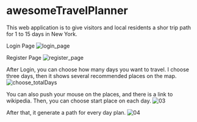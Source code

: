 # awesomeTravelPlanner
This web application is to give visitors and local residents a shor trip path for 1 to 15 days in New York.

Login Page
![login_page](https://user-images.githubusercontent.com/40128001/64047462-79942280-cb34-11e9-8f6f-89ff085d9ac4.jpg)

Register Page
![register_page](https://user-images.githubusercontent.com/40128001/64047537-a9dbc100-cb34-11e9-9ff5-39be6e9b74cb.jpg)

After Login, you can choose how many days you want to travel. I choose three days, then it shows several recommended places on the map.
![choose_totalDays](https://user-images.githubusercontent.com/40128001/64057992-3e144b00-cb6a-11e9-90c9-49c74b99d399.jpg)

You can also push your mouse on the places, and there is a link to wikipedia. Then, you can choose start place on each day.
![03](https://user-images.githubusercontent.com/40128001/64058020-7b78d880-cb6a-11e9-9ba6-c890f55a8cca.jpg)

After that, it generate a path for every day plan.
![04](https://user-images.githubusercontent.com/40128001/64058040-abc07700-cb6a-11e9-8b8e-196459a896ff.jpg)



